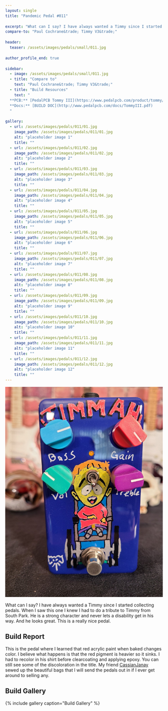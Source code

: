 ```yaml
---
layout: single
title: "Pandemic Pedal #011"

excerpt: "What can I say? I have always wanted a Timmy since I started collecting pedals. When I saw this one I knew I had to do a tribute to Timmy from South Park. He is a strong character and never lets a disability get in his way. And he looks great. This is a really nice pedal."
compare-to: "Paul Cochrane&trade; Timmy V3&trade;"

header:
  teaser: /assets/images/pedals/small/011.jpg

author_profile_end: true

sidebar:
  - image: /assets/images/pedals/small/011.jpg
  - title: "Compare to"
    text: "Paul Cochrane&trade; Timmy V3&trade;"
  - title: "Build Resources"
    text: "
  **PCB:** [PedalPCB Tommy III](https://www.pedalpcb.com/product/tommy/)<br>
  **Docs:** [BUILD DOC](http://www.pedalpcb.com/docs/TommyIII.pdf)
  "

gallery:
  - url: /assets/images/pedals/011/01.jpg
    image_path: /assets/images/pedals/011/01.jpg
    alt: "placeholder image 1"
    title: ""
  - url: /assets/images/pedals/011/02.jpg
    image_path: /assets/images/pedals/011/02.jpg
    alt: "placeholder image 2"
    title: ""
  - url: /assets/images/pedals/011/03.jpg
    image_path: /assets/images/pedals/011/03.jpg
    alt: "placeholder image 3"
    title: ""
  - url: /assets/images/pedals/011/04.jpg
    image_path: /assets/images/pedals/011/04.jpg
    alt: "placeholder image 4"
    title: ""
  - url: /assets/images/pedals/011/05.jpg
    image_path: /assets/images/pedals/011/05.jpg
    alt: "placeholder image 5"
    title: ""
  - url: /assets/images/pedals/011/06.jpg
    image_path: /assets/images/pedals/011/06.jpg
    alt: "placeholder image 6"
    title: ""
  - url: /assets/images/pedals/011/07.jpg
    image_path: /assets/images/pedals/011/07.jpg
    alt: "placeholder image 7"
    title: ""
  - url: /assets/images/pedals/011/08.jpg
    image_path: /assets/images/pedals/011/08.jpg
    alt: "placeholder image 8"
    title: ""
  - url: /assets/images/pedals/011/09.jpg
    image_path: /assets/images/pedals/011/09.jpg
    alt: "placeholder image 9"
    title: ""
  - url: /assets/images/pedals/011/10.jpg
    image_path: /assets/images/pedals/011/10.jpg
    alt: "placeholder image 10"
    title: ""
  - url: /assets/images/pedals/011/11.jpg
    image_path: /assets/images/pedals/011/11.jpg
    alt: "placeholder image 11"
    title: ""
  - url: /assets/images/pedals/011/12.jpg
    image_path: /assets/images/pedals/011/12.jpg
    alt: "placeholder image 12"
    title: ""
---
```


[![header](/assets/images/pedals/011.jpg)](/assets/images/pedals/011.jpg)

What can I say? I have always wanted a Timmy since I started collecting pedals. When I saw this one I knew I had to do a tribute to Timmy from South Park. He is a strong character and never lets a disability get in his way. And he looks great. This is a really nice pedal.

## Build Report ##

This is the pedal where I learned that red acrylic paint when baked changes color. I believe what happens is that the red pigment is heavier so it sinks. I had to recolor in his shirt before clearcoating and applying epoxy. You can still see some of the discoloration in the title. My friend [CassianJanay](https://www.etsy.com/shop/cassianjanay) sewed up the beautiful bags that I will send the pedals out in if I ever get around to selling any.

## Build Gallery ##

{% include gallery caption="Build Gallery" %}